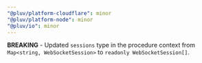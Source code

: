 ```yaml
---
"@pluv/platform-cloudflare": minor
"@pluv/platform-node": minor
"@pluv/io": minor
---
```


**BREAKING** - Updated `sessions` type in the procedure context from `Map<string, WebSocketSession>` to `readonly WebSocketSession[]`.
